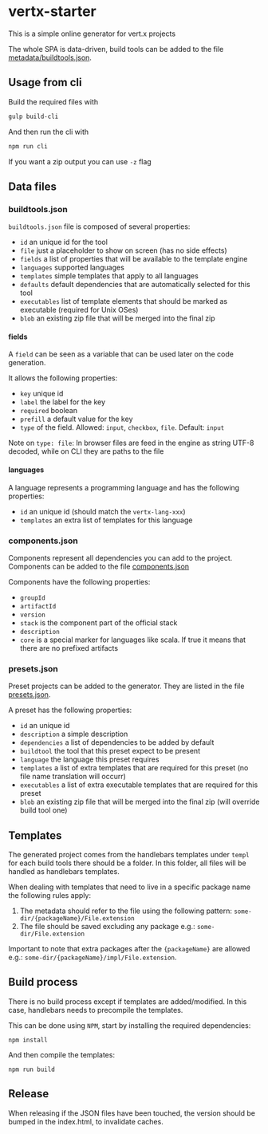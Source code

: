 # vertx-starter

This is a simple online generator for vert.x projects

The whole SPA is data-driven, build tools can be added to the file [metadata/buildtools.json](buildtools.json).

## Usage from cli
Build the required files with

```bash
gulp build-cli
```

And then run the cli with

```bash
npm run cli
```

If you want a zip output you can use `-z` flag

## Data files

### buildtools.json

`buildtools.json` file is composed of several properties:

* `id` an unique id for the tool
* `file` just a placeholder to show on screen (has no side effects)
* `fields` a list of properties that will be available to the template engine
* `languages` supported languages
* `templates` simple templates that apply to all languages
* `defaults` default dependencies that are automatically selected for this tool
* `executables` list of template elements that should be marked as executable (required for Unix OSes)
* `blob` an existing zip file that will be merged into the final zip

#### fields

A `field` can be seen as a variable that can be used later on the code generation.

It allows the following properties:

* `key` unique id
* `label` the label for the key
* `required` boolean
* `prefill` a default value for the key
* `type` of the field. Allowed: `input`, `checkbox`, `file`. Default: `input`

Note on `type: file`: In browser files are feed in the engine as string UTF-8 decoded, while on CLI they are paths to the file

#### languages

A language represents a programming language and has the following properties:

* `id` an unique id (should match the `vertx-lang-xxx`)
* `templates` an extra list of templates for this language

### components.json

Components represent all dependencies you can add to the project. Components can be added to the file [components.json](components.json)

Components have the following properties:

* `groupId`
* `artifactId`
* `version`
* `stack` is the component part of the official stack
* `description`
* `core` is a special marker for languages like scala. If true it means that there are no prefixed artifacts

### presets.json

Preset projects can be added to the generator. They are listed in the file [presets.json](presets.json).

A preset has the following properties:

* `id` an unique id
* `description` a simple description
* `dependencies` a list of dependencies to be added by default
* `buildtool` the tool that this preset expect to be present
* `language` the language this preset requires
* `templates` a list of extra templates that are required for this preset (no file name translation will occurr)
* `executables` a list of extra executable templates that are required for this preset
* `blob` an existing zip file that will be merged into the final zip (will override build tool one)

## Templates

The generated project comes from the handlebars templates under `templ` for each build tools there should be a folder. In this folder, all files will be handled as handlebars templates.

When dealing with templates that need to live in a specific package name the following rules apply:

1. The metadata should refer to the file using the following pattern: `some-dir/{packageName}/File.extension`
2. The file should be saved excluding any package e.g.: `some-dir/File.extension`

Important to note that extra packages after the `{packageName}` are allowed e.g.: `some-dir/{packageName}/impl/File.extension`.

## Build process

There is no build process except if templates are added/modified. In this case, handlebars needs to precompile the templates.

This can be done using `NPM`, start by installing the required dependencies:

```
npm install
```

And then compile the templates:

```
npm run build
```

## Release

When releasing if the JSON files have been touched, the version should be bumped in the index.html, to invalidate caches.
